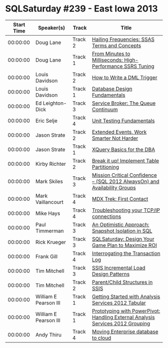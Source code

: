 # SQLSaturday #239 - East Iowa 2013
Start Time|Speaker(s)|Track|Title
---|---|---|---
00:00:00|Doug Lane|Track 2|[Hailing Frequencies: SSAS Terms and Concepts](13383.md)
00:00:00|Doug Lane|Track 1|[From Minutes to Milliseconds: High-Performance SSRS Tuning](13384.md)
00:00:00|Louis Davidson|Track 2|[How to Write a DML Trigger](13457.md)
00:00:00|Louis Davidson|Track 1|[Database Design Fundamentals](13458.md)
00:00:00|Ed Leighton-Dick|Track 3|[Service Broker: The Queue Continuum](13665.md)
00:00:00|Eric Selje|Track 4|[Unit Testing Fundamentals ](13888.md)
00:00:00|Jason Strate|Track 2|[Extended Events, Work Smarter Not Harder](15961.md)
00:00:00|Jason Strate|Track 1|[XQuery Basics for the DBA](15962.md)
00:00:00|Kirby Richter|Track 2|[Break it up!  Implement Table Partitioning](18387.md)
00:00:00|Mark Skiles|Track 3|[Mission Critical Confidence – (SQL 2012 AlwaysOn) and Availability Groups](19574.md)
00:00:00|Mark Vaillancourt|Track 4|[MDX Trek: First Contact](19635.md)
00:00:00|Mike Hays|Track 4|[Troubleshooting your TCP/IP connections](20643.md)
00:00:00|Paul Timmerman|Track 3|[An Optimistic Approach: Snapshot Isolation in SQL ](22386.md)
00:00:00|Rick Krueger|Track 3|[SQLSaturday: Design Your  Game Plan to Maximize ROI](22991.md)
00:00:00|Frank Gill|Track 4|[Interrogating the Transaction Log ](24587.md)
00:00:00|Tim Mitchell|Track 3|[SSIS Incremental Load Design Patterns](26602.md)
00:00:00|Tim Mitchell|Track 2|[Parent/Child Structures in SSIS](26603.md)
00:00:00|William E Pearson III|Track 1|[Getting Started with Analysis Services 2012 Tabular](28108.md)
00:00:00|William E Pearson III|Track 1|[Prototyping with PowerPivot: Handling External Analysis Services 2012 Grouping](28110.md)
00:00:00|Andy Thiru|Track 4|[Moving Enterprise database to cloud](9950.md)
